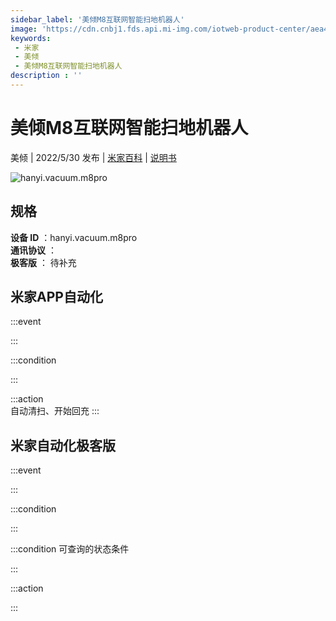 ```yaml
---
sidebar_label: '美倾M8互联网智能扫地机器人'
image: 'https://cdn.cnbj1.fds.api.mi-img.com/iotweb-product-center/aea4676f67387db7121533929fb432b9_1639792393525.png?GalaxyAccessKeyId=AKVGLQWBOVIRQ3XLEW&Expires=9223372036854775807&Signature=r+SeEEjLGqq9jGZ1aOEbdKahAXs='
keywords: 
 - 米家
 - 美倾
 - 美倾M8互联网智能扫地机器人
description : ''
---
```

# 美倾M8互联网智能扫地机器人

美倾 | 2022/5/30 发布 | [米家百科](https://home.mi.com/webapp/content/baike/product/index.html?model=hanyi.vacuum.m8pro) | [说明书](https://home.mi.com/views/introduction.html?model=hanyi.vacuum.m8pro&region=cn)

![hanyi.vacuum.m8pro](https://cdn.cnbj1.fds.api.mi-img.com/iotweb-product-center/aea4676f67387db7121533929fb432b9_1639792393525.png?GalaxyAccessKeyId=AKVGLQWBOVIRQ3XLEW&Expires=9223372036854775807&Signature=r+SeEEjLGqq9jGZ1aOEbdKahAXs=)

## 规格  
> 
**设备 ID** ：hanyi.vacuum.m8pro  
**通讯协议** ：  
**极客版**  ： 待补充 


## 米家APP自动化  

:::event  

:::

:::condition  

:::

:::action   
自动清扫、开始回充
:::

## 米家自动化极客版  

:::event  

:::

:::condition  

:::

:::condition 可查询的状态条件  

:::

:::action  

:::

        
